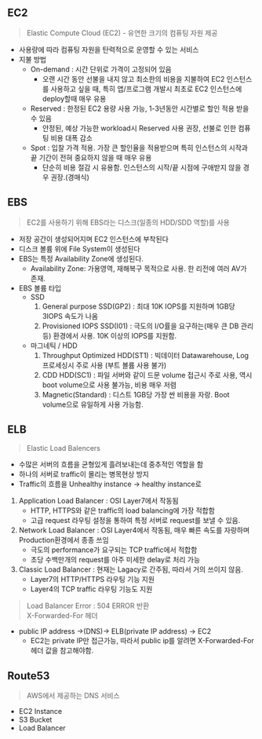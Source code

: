 ## EC2
> Elastic Compute Cloud (EC2) - 유연한 크기의 컴퓨팅 자원 제공
* 사용량에 따라 컴퓨팅 자원을 탄력적으로 운영할 수 있는 서비스
* 지불 방법
    - On-demand : 시간 단위로 가격이 고정되어 있음
        - 오랜 시간 동안 선불을 내지 않고 최소한의 비용을 지불하여 EC2 인스턴스를 사용하고 싶을 때,
        특히 앱/프로그램 개발시 최초로 EC2 인스턴스에 deploy할때 매우 유용
    - Reserved : 한정된 EC2 용량 사용 가능, 1-3년동안 시간별로 할인 적용 받을 수 있음
        - 안정된, 예상 가능한 workload시 Reserved 사용 권장, 선불로 인한 컴퓨팅 비용 대폭 감소
    - Spot : 입찰 가격 적용. 가장 큰 할인율을 적용받으며 특히 인스턴스의 시작과 끝 
     기간이 전혀 중요하지 않을 때 매우 유용
        - 단순히 비용 절감 시 유용함. 인스턴스의 시작/끝 시점에 구애받지 않을 경우 권장.(경매식)

## EBS
> EC2를 사용하기 위해 EBS라는 디스크(일종의 HDD/SDD 역할)를 사용
* 저장 공간이 생성되어지며 EC2 인스턴스에 부착된다
* 디스크 볼륨 위에 File System이 생성된다
* EBS는 특정 Availability Zone에 생성된다.
    - Availability Zone: 가용영역, 재해복구 목적으로 사용. 한 리전에 여러 AV가 존재.
* EBS 볼륨 타입
    - SSD
        1. General purpose SSD(GP2) : 최대 10K IOPS를 지원하며 1GB당 3IOPS 속도가 나옴
        2. Provisioned IOPS SSD(I01) : 극도의 I/O률을 요구하는(매우 큰 DB 관리 등) 환경에서 사용.
        10K 이상의 IOPS를 지원함.
    - 마그네틱 / HDD
        1. Throughput Optimized HDD(ST1) : 빅데이터 Datawarehouse, Log 프로세싱시 주로 사용 (부트 볼륨 사용 불가)
        2. CDD HDD(SC1) : 파일 서버와 같이 드문 volume 접근시 주로 사용, 역시 boot volume으로 사용 불가능, 비용 매우 저렴
        3. Magnetic(Standard) : 디스트 1GB당 가장 싼 비용을 자랑. Boot volume으로 유일하게 사용 가능함.

## ELB
> Elastic Load Balencers
* 수많은 서버의 흐름을 균형있게 흘려보내는데 중추적인 역할을 함
* 하나의 서버로 traffic이 몰리는 병목현상 방지
* Traffic의 흐름을 Unhealthy instance -> healthy instance로
1. Application Load Balancer : OSI Layer7에서 작동됨
    - HTTP, HTTPS와 같은 traffic의 load balancing에 가장 적합함
    - 고급 request 라우팅 설정을 통하여 특정 서버로 request를 보낼 수 있음.
2. Network Load Balancer : OSI Layer4에서 작동됨, 매우 빠른 속도를 자랑하며 Production환경에서 종종 쓰임
    - 극도의 performance가 요구되는 TCP traffic에서 적합함
    - 초당 수백만개의 request를 아주 미세한 delay로 처리 가능
3. Classic Load Balancer : 현재는 Lagacy로 간주됨, 따라서 거의 쓰이지 않음.
    - Layer7의 HTTP/HTTPS 라우팅 기능 지원
    - Layer4의 TCP traffic 라우팅 기능도 지원

> Load Balancer Error : 504 ERROR 반환   
> X-Forwarded-For 헤더
- public IP address ->(DNS)-> ELB(private IP address) -> EC2 
    - EC2는 private IP만 접근가능, 따라서 public ip를 알려면 X-Forwarded-For 헤더 값을 참고해야함.

## Route53
> AWS에서 제공하는 DNS 서비스
* EC2 Instance
* S3 Bucket
* Load Balancer
